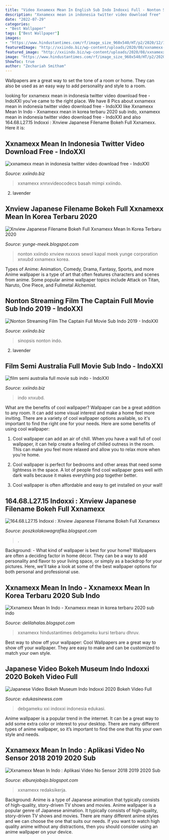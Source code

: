```yaml
---
title: "Video Xxnamexx Mean In English Sub Indo Indoxxi Full - Nonton Streaming Film The Captain Full Movie Sub Indo 2019"
description: "Xxnamexx mean in indonesia twitter video download free"
date: "2022-07-29"
categories:
- "Best Wallpaper"
tags: ["Best Wallpaper"]
images:
- "https://www.hindustantimes.com/rf/image_size_960x540/HT/p2/2020/12/10/Pictures/_9fed7ff2-3ae7-11eb-b07e-614fa469275b.jpg"
featuredImage: "http://xxiindo.biz/wp-content/uploads/2020/08/xxnamexx-mean-in-indonesia-twitter-video-download-free.jpg"
featured_image: "http://xxiindo.biz/wp-content/uploads/2020/08/xxnamexx-mean-in-indonesia-twitter-video-download-free.jpg"
image: "https://www.hindustantimes.com/rf/image_size_960x540/HT/p2/2020/12/10/Pictures/_9fed7ff2-3ae7-11eb-b07e-614fa469275b.jpg"
ShowToc: true
author: "Zechariah Smitham"
---
```



Wallpapers are a great way to set the tone of a room or home. They can also be used as an easy way to add personality and style to a room.

	

		
looking for xxnamexx mean in indonesia twitter video download free - IndoXXI you've came to the right place. We have 8 Pics about xxnamexx mean in indonesia twitter video download free - IndoXXI like Xxnamexx Mean In Indo - Xxnamexx mean in korea terbaru 2020 sub indo, xxnamexx mean in indonesia twitter video download free - IndoXXI and also 164.68.L27.15 Indoxxi : Xnview Japanese Filename Bokeh Full Xxnamexx. Here it is:
		
    
## Xxnamexx Mean In Indonesia Twitter Video Download Free - IndoXXI

<img loading=lazy src="http://xxiindo.biz/wp-content/uploads/2020/08/xxnamexx-mean-in-indonesia-twitter-video-download-free.jpg" onerror="this.onerror=null;this.src='https://tse4.mm.bing.net/th?id=OIP.kzs6_dwfRYNzH3G5Ae09EgHaDq&amp;pid=15.1';" alt="xxnamexx mean in indonesia twitter video download free - IndoXXI">

_Source: xxiindo.biz_

>xxnamexx xnnxvideocodecs basah mimpi xxiindo. 

	

2. lavender 

    
## Xnview Japanese Filename Bokeh Full Xxnamexx Mean In Korea Terbaru 2020

<img loading=lazy src="https://xxiindo.biz/wp-content/uploads/2020/09/Nonton-Film-Birthday-2019-Sub-Indo-Full-Movie.jpg" onerror="this.onerror=null;this.src='https://tse4.mm.bing.net/th?id=OIP.LlQuyASTuC5H-I374ieIngHaEK&amp;pid=15.1';" alt="Xnview Japanese Filename Bokeh Full Xxnamexx Mean In Korea Terbaru 2020">

_Source: yunge-meek.blogspot.com_

>nonton xxiindo xnview nxxxxs sewol kapal meek yunge corporation xnxubd xxnamexx korea. 

	

Types of Anime: Animation, Comedy, Drama, Fantasy, Sports, and more
Anime wallpaper is a type of art that often features characters and scenes from anime. Some popular anime wallpaper topics include Attack on Titan, Naruto, One Piece, and Fullmetal Alchemist.

    
## Nonton Streaming Film The Captain Full Movie Sub Indo 2019 - IndoXXI

<img loading=lazy src="https://xxiindo.biz/wp-content/uploads/2020/09/Nonton-Streaming-Film-The-Captain-Full-Movie-Sub-Indo-2019.jpg" onerror="this.onerror=null;this.src='https://tse4.mm.bing.net/th?id=OIP.pm-IMMsFiUTJKK_RuCuByAHaD6&amp;pid=15.1';" alt="Nonton Streaming Film The Captain Full Movie Sub Indo 2019 - IndoXXI">

_Source: xxiindo.biz_

>sinopsis nonton indo. 

	

2. lavender 

    
## Film Semi Australia Full Movie Sub Indo - IndoXXI

<img loading=lazy src="http://xxiindo.biz/wp-content/uploads/2020/11/xnxubd-2020-nvidia-video-japan.jpg" onerror="this.onerror=null;this.src='https://tse1.mm.bing.net/th?id=OIP.-ZX8BT8li8hF3ofYI7gp0QAAAA&amp;pid=15.1';" alt="film semi australia full movie sub indo - IndoXXI">

_Source: xxiindo.biz_

>indo xnxubd. 

	

What are the benefits of cool wallpaper?
Wallpaper can be a great addition to any room. It can add some visual interest and make a home feel more inviting. There are a variety of cool wallpaper options available, so it's important to find the right one for your needs. Here are some benefits of using cool wallpaper: 
1. Cool wallpaper can add an air of chill. When you have a wall full of cool wallpaper, it can help create a feeling of chilled outness in the room. This can make you feel more relaxed and allow you to relax more when you're home. 

2. Cool wallpaper is perfect for bedrooms and other areas that need some lightness in the space. A lot of people find cool wallpaper goes well with dark walls because it makes everything pop together better. 

3. Cool wallpaper is often affordable and easy to get installed on your wall!

    
## 164.68.L27.15 Indoxxi : Xnview Japanese Filename Bokeh Full Xxnamexx

<img loading=lazy src="https://lh5.googleusercontent.com/proxy/qM_Zg-YXeOCEZpaoPR4m0liVeebDSMiG4wsXzwouq6PetayKbxFXrVMy_BugWNN_TjKICTxwYujBNfFFQ3eoBhRjvZ9BaPaiaxvxsTsTQ40MBIkH8TYfKSdOJzVgZzUo5ZDd1w6NN91FoZzUduwikbaAOcBQXkHanjzzkFGSIbUxThICU0Yy7ozOUvFaSodq=w1200-h630-p-k-no-nu" onerror="this.onerror=null;this.src='https://tse4.mm.bing.net/th?id=OIP.N4Zb6b4GvuMyWvlb7CF1gwAAAA&amp;pid=15.1';" alt="164.68.L27.15 Indoxxi : Xnview Japanese Filename Bokeh Full Xxnamexx">

_Source: poszkolakowagrafika.blogspot.com_

>. 

	

Background: - What kind of wallpaper is best for your home?
Wallpapers are often a deciding factor in home décor. They can be a way to add personality and flavor to your living space, or simply as a backdrop for your pictures. Here, we'll take a look at some of the best wallpaper options for both personal and professional use.

    
## Xxnamexx Mean In Indo - Xxnamexx Mean In Korea Terbaru 2020 Sub Indo

<img loading=lazy src="https://www.hindustantimes.com/rf/image_size_960x540/HT/p2/2020/12/10/Pictures/_9fed7ff2-3ae7-11eb-b07e-614fa469275b.jpg" onerror="this.onerror=null;this.src='https://tse3.mm.bing.net/th?id=OIP.VH3qrQC_tdo4JyhRQ_MePwHaEK&amp;pid=15.1';" alt="Xxnamexx Mean In Indo - Xxnamexx mean in korea terbaru 2020 sub indo">

_Source: delilahalas.blogspot.com_

>xxnamexx hindustantimes debgameku kursi terbaru dhruv. 

	

Best way to show off your wallpaper:
Cool Wallpapers are a great way to show off your wallpaper. They are easy to make and can be customized to match your own style.

    
## Japanese Video Bokeh Museum Indo Indoxxi 2020 Bokeh Video Full

<img loading=lazy src="https://edukasinewss.com/wp-content/uploads/2021/05/Japanese-video-bokeh-museum-indo-xxi-740x414-1-660x330.jpg" onerror="this.onerror=null;this.src='https://tse3.mm.bing.net/th?id=OIP.oXUIR39xtqgAxZc6fTpXXAHaDt&amp;pid=15.1';" alt="Japanese Video Bokeh Museum Indo Indoxxi 2020 Bokeh Video Full">

_Source: edukasinewss.com_

>debgameku xxi indoxxi indonesia edukasi. 

	

Anime wallpaper is a popular trend in the internet. It can be a great way to add some extra color or interest to your desktop. There are many different types of anime wallpaper, so it’s important to find the one that fits your own style and needs.

    
## Xxnamexx Mean In Indo : Aplikasi Video No Sensor 2018 2019 2020 Sub

<img loading=lazy src="https://redaksikerja.com/wp-content/uploads/2020/11/Xxnamexx-mean-in-korea-1024x576.jpg" onerror="this.onerror=null;this.src='https://tse1.mm.bing.net/th?id=OIP.weAX-RkcUFj9zLrwlPPQzQHaEK&amp;pid=15.1';" alt="Xxnamexx Mean In Indo : Aplikasi Video No Sensor 2018 2019 2020 Sub">

_Source: elburejobajo.blogspot.com_

>xxnamexx redaksikerja. 

	

Background: Anime is a type of Japanese animation that typically consists of high-quality, story-driven TV shows and movies.
Anime wallpaper is a popular genre of Japanese animation. It typically consists of high-quality, story-driven TV shows and movies. There are many different anime styles and we can choose the one that suits our needs. If you want to watch high quality anime without any distractions, then you should consider using an anime wallpaper on your device.

